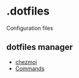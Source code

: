 # .dotfiles
Configuration files

## dotfiles manager
- [chezmoi](https://www.chezmoi.io/)
- [Commands](https://www.chezmoi.io/user-guide/daily-operations/)
